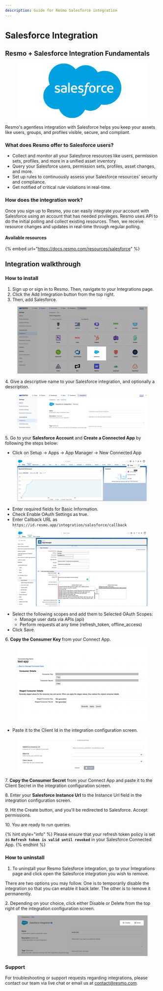 ```yaml
---
description: Guide for Resmo Salesforce integration
---
```


# Salesforce Integration

## Resmo + Salesforce Integration Fundamentals

<figure><img src="../.gitbook/assets/salesforce-logo.png" alt=""><figcaption></figcaption></figure>

Resmo's agentless integration with Salesforce helps you keep your assets like users, groups, and profiles visible, secure, and compliant.

### What does Resmo offer to Salesforce users?

* Collect and monitor all your Salesforce resources like users, permission sets, profiles, and more in a unified asset inventory
* Query your Salesforce users, permission sets, profiles, asset changes, and more.
* Set up rules to continuously assess your Salesforce resources' security and compliance.
* Get notified of critical rule violations in real-time.

### How does the integration work?

Once you sign up to Resmo, you can easily integrate your account with Salesforce using an account that has needed privileges. Resmo uses API to do the initial polling and collect existing resources. Then, we receive resource changes and updates in real-time through regular polling.

#### Available resources

{% embed url="https://docs.resmo.com/resources/salesforce" %}

## Integration walkthrough

### How to install

1. Sign up or sign in to Resmo. Then, navigate to your Integrations page.
2. Click the Add Integration button from the top right.
3. Then, add Salesforce.

<figure><img src="../.gitbook/assets/add-salesforce.png" alt=""><figcaption></figcaption></figure>

4\. Give a descriptive name to your Salesforce integration, and optionally a description.

<figure><img src="../.gitbook/assets/salesforce-resmo.png" alt=""><figcaption></figcaption></figure>

5\. Go to your **Salesforce Account** and **Create a Connected App** by following the steps below:

* Click on Setup -> Apps -> App Manager -> New Connected App

<figure><img src="../.gitbook/assets/setup.png" alt=""><figcaption></figcaption></figure>

* Enter required fields for Basic Information.
* Check Enable OAuth Settings as true.
* Enter Callback URL as `https://id.resmo.app/integration/salesforce/callback`

<figure><img src="../.gitbook/assets/enable-auth-salesforce (1).png" alt=""><figcaption></figcaption></figure>

* Select the following scopes and add them to Selected OAuth Scopes:
  * Manage user data via APIs (api)
  * Perform requests at any time (refresh\_token, offline\_access)
* Click Save.

6\. **Copy the Consumer Key** from your Connect App.

<figure><img src="../.gitbook/assets/connected-app-key (1).png" alt=""><figcaption></figcaption></figure>

* &#x20;Paste it to the Client Id in the integration configuration screen.

<figure><img src="../.gitbook/assets/salesforce-integration-config.png" alt=""><figcaption></figcaption></figure>

7\. **Copy the Consumer Secret** from your Connect App and paste it to the Client Secret in the integration configuration screen.

8\. Enter your **Salesforce Instance Url** to the Instance Url field in the integration configuration screen.

9\. Hit the Create button, and you'll be redirected to Salesforce. Accept permissions.

10\. You are ready to run queries.

{% hint style="info" %}
Please ensure that your refresh token policy is set as **`Refresh token is valid until revoked`** in your Salesforce Connected App.
{% endhint %}

### How to uninstall

1. To uninstall your Resmo Salesforce integration, go to your Integrations page and click open the Salesforce integration you wish to remove.

There are two options you may follow. One is to temporarily disable the integration so that you can enable it back later. The other is to remove it permanently.&#x20;

2\. Depending on your choice, click either Disable or Delete from the top right of the integration configuration screen.

<figure><img src="../.gitbook/assets/salesforce-disable.png" alt=""><figcaption></figcaption></figure>

### Support

For troubleshooting or support requests regarding integrations, please contact our team via live chat or email us at contact@resmo.com.

